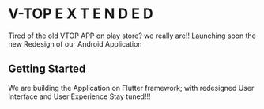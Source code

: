 # V-TOP         E X T E N D E D
Tired of the old VTOP APP on play store?
we really are!!
Launching  soon the new Redesign of our Android Application

## Getting Started

We are building the Application on Flutter framework; with redesigned User Interface and User Experience 
Stay tuned!!!
